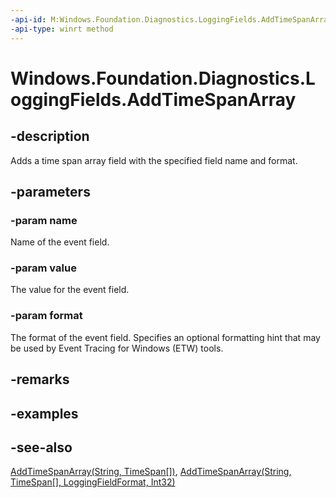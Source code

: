 ```yaml
---
-api-id: M:Windows.Foundation.Diagnostics.LoggingFields.AddTimeSpanArray(System.String,Windows.Foundation.TimeSpan[],Windows.Foundation.Diagnostics.LoggingFieldFormat)
-api-type: winrt method
---
```


<!-- Method syntax
public void AddTimeSpanArray(System.String name, Windows.Foundation.TimeSpan[] value, Windows.Foundation.Diagnostics.LoggingFieldFormat format)
-->

# Windows.Foundation.Diagnostics.LoggingFields.AddTimeSpanArray

## -description
Adds a time span array field with the specified field name and format.

## -parameters
### -param name
Name of the event field.

### -param value
The value for the event field.

### -param format
The format of the event field. Specifies an optional formatting hint that may be used by Event Tracing for Windows (ETW) tools.

## -remarks

## -examples

## -see-also
[AddTimeSpanArray(String, TimeSpan\[\])](/uwp/api/windows.foundation.diagnostics.loggingfields.addtimespanarray#windows-foundation-diagnostics-loggingfields-addtimespanarray(system-string-windows-foundation-timespan())), [AddTimeSpanArray(String, TimeSpan\[\], LoggingFieldFormat, Int32)](/uwp/api/windows.foundation.diagnostics.loggingfields.addtimespanarray#windows-foundation-diagnostics-loggingfields-addtimespanarray(system-string-windows-foundation-timespan()-windows-foundation-diagnostics-loggingfieldformat-system-int32))